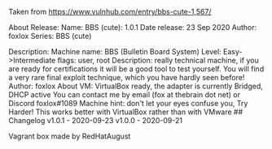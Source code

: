 Taken from https://www.vulnhub.com/entry/bbs-cute-1,567/ 

About Release:
    Name: BBS (cute): 1.0.1
    Date release: 23 Sep 2020
    Author: foxlox
    Series: BBS (cute)

Description:
    Machine name: BBS (Bulletin Board System)
    Level: Easy->Intermediate
    flags: user, root
    Description: really technical machine, if you are ready for certifications it will be a good tool to test yourself. You will find a very rare final exploit technique, which you have hardly seen before!
    Author: foxlox
    About VM: VirtualBox ready, the adapter is currently Bridged, DHCP active
    You can contact me by email (fox at thebrain dot net) or Discord foxlox#1089
    Machine hint: don't let your eyes confuse you, Try Harder!
    This works better with VirtualBox rather than with VMware ## Changelog v1.0.1 - 2020-09-23 v1.0.0 - 2020-09-21 

Vagrant box made by RedHatAugust
